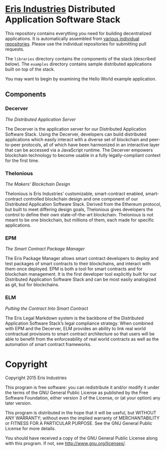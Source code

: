 # [Eris Industries](https://erisindustries.com/) Distributed Application Software Stack

This repository contains everything you need for building decentralized applications.  It is automatically assembled from [various individual repositories](https://github.com/eris-ltd).  Please use the individual repositories for submitting pull requests.

The `libraries` directory contains the components of the stack (described below).  The `examples` directory contains sample distributed applications built on top of the stack.

You may want to begin by examining the Hello World example application.

## Components

### Decerver

*The Distributed Application Server*

The Decerver is the application server for our Distributed Application Software Stack. Using the Decerver, developers can build distributed applications which easily interact with a diverse set of blockchain and peer-to-peer protocols, all of which have been harmonized in an interactive layer that can be accessed via a JavaScript runtime. The Decerver empowers blockchain technology to become usable in a fully legally-compliant context for the first time.

### Thelonious

*The Makers’ Blockchain Design*

Thelonious is Eris Industries’ customizable, smart-contract enabled, smart-contract controlled blockchain design and one component of our Distributed Application Software Stack. Derived from the Ethereum protocol, but built to meet differing design goals, Thelonious gives developers the control to define their own state-of-the-art blockchain. Thelonious is not meant to be one blockchain, but millions of them, each made for specific applications.

### EPM

*The Smart Contract Package Manager*

The Eris Package Manager allows smart contract developers to deploy and test packages of smart contracts to their blockchains, and interact with them once deployed. EPM is both a tool for smart contracts and for blockchain management. It is the first developer tool explicitly built for our Distributed Application Software Stack and can be most easily analogized as git, but for blockchains.

### ELM

*Putting the Contract Into Smart Contract*

The Eris Legal Markdown system is the backbone of the Distributed Application Software Stack’s legal compliance strategy. When combined with EPM and the Decerver, ELM provides an ability to link real world contractual provisions to smart contract architecture so that users will be able to benefit from the enforceability of real world contracts as well as the automation of smart contract frameworks.

# Copyright

Copyright 2015 Eris Industries

This program is free software: you can redistribute it and/or modify
it under the terms of the GNU General Public License as published by
the Free Software Foundation, either version 3 of the License, or
(at your option) any later version.

This program is distributed in the hope that it will be useful,
but WITHOUT ANY WARRANTY; without even the implied warranty of
MERCHANTABILITY or FITNESS FOR A PARTICULAR PURPOSE.  See the
GNU General Public License for more details.

You should have received a copy of the GNU General Public License
along with this program.  If not, see <http://www.gnu.org/licenses/>.
